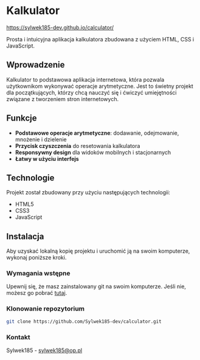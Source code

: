 # Kalkulator

https://sylwek185-dev.github.io/calculator/

Prosta i intuicyjna aplikacja kalkulatora zbudowana z użyciem HTML, CSS i JavaScript.

## Wprowadzenie

Kalkulator to podstawowa aplikacja internetowa, która pozwala użytkownikom wykonywać operacje arytmetyczne. Jest to świetny projekt dla początkujących, którzy chcą nauczyć się i ćwiczyć umiejętności związane z tworzeniem stron internetowych.

## Funkcje

- **Podstawowe operacje arytmetyczne**: dodawanie, odejmowanie, mnożenie i dzielenie
- **Przycisk czyszczenia** do resetowania kalkulatora
- **Responsywny design** dla widoków mobilnych i stacjonarnych
- **Łatwy w użyciu interfejs**

## Technologie

Projekt został zbudowany przy użyciu następujących technologii:

- HTML5
- CSS3
- JavaScript

## Instalacja

Aby uzyskać lokalną kopię projektu i uruchomić ją na swoim komputerze, wykonaj poniższe kroki.

### Wymagania wstępne

Upewnij się, że masz zainstalowany git na swoim komputerze. Jeśli nie, możesz go pobrać [tutaj](https://git-scm.com/).

### Klonowanie repozytorium

```bash
git clone https://github.com/Sylwek185-dev/calculator.git
```

### Kontakt

Sylwek185 - sylwek185@op.pl
